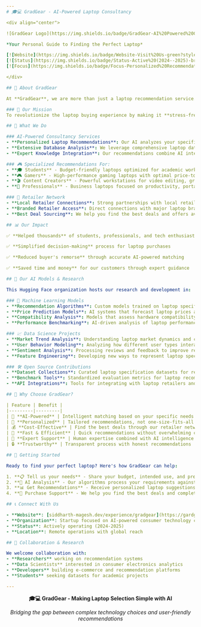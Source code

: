 ```yaml
---
# 🎓💻 GradGear - AI-Powered Laptop Consultancy

<div align="center">

![GradGear Logo](https://img.shields.io/badge/GradGear-AI%20Powered%20Consultancy-blue?style=for-the-badge&logo=laptop&logoColor=white)

*Your Personal Guide to Finding the Perfect Laptop*

[![Website](https://img.shields.io/badge/Website-Visit%20Us-green?style=flat-square)](https://gardgear.github.io/GradGear/)
[![Status](https://img.shields.io/badge/Status-Active%20(2024--2025)-brightgreen?style=flat-square)]()
[![Focus](https://img.shields.io/badge/Focus-Personalized%20Recommendations-orange?style=flat-square)]()

</div>

## 🚀 About GradGear

At **GradGear**, we are more than just a laptop recommendation service. We are your personal guide to finding the perfect laptop that fits your unique needs. Our mission is to simplify the process of buying a laptop by leveraging our extensive database, expert knowledge, and cutting-edge AI technology to provide customized recommendations that you can trust.

### 🎯 Our Mission
To revolutionize the laptop buying experience by making it **stress-free**, **smooth**, and **simple** through AI-powered personalized recommendations.

## 🤖 What We Do

### AI-Powered Consultancy Services
- **Personalized Laptop Recommendations**: Our AI analyzes your specific requirements, budget, and use cases to suggest the perfect laptop
- **Extensive Database Analysis**: We leverage comprehensive laptop databases to match you with the ideal device
- **Expert Knowledge Integration**: Our recommendations combine AI intelligence with human expertise

### 🎮 Specialized Recommendations For:
- **🎓 Students** - Budget-friendly laptops optimized for academic work and research
- **🎮 Gamers** - High-performance gaming laptops with optimal price-to-performance ratios
- **🎬 Content Creators** - Powerful workstations for video editing, graphic design, and multimedia production
- **💼 Professionals** - Business laptops focused on productivity, portability, and reliability

### 🤝 Retailer Network
- **Local Retailer Connections**: Strong partnerships with local retailers for competitive pricing
- **Branded Retailer Access**: Direct connections with major laptop brands and authorized dealers
- **Best Deal Sourcing**: We help you find the best deals and offers available in the market

## 📊 Our Impact

✅ **Helped thousands** of students, professionals, and tech enthusiasts find their perfect laptops

✅ **Simplified decision-making** process for laptop purchases

✅ **Reduced buyer's remorse** through accurate AI-powered matching

✅ **Saved time and money** for our customers through expert guidance

## 🔬 Our AI Models & Research

This Hugging Face organization hosts our research and development in:

### 🧠 Machine Learning Models
- **Recommendation Algorithms**: Custom models trained on laptop specifications, user preferences, and performance benchmarks
- **Price Prediction Models**: AI systems that forecast laptop prices and identify the best time to buy
- **Compatibility Analysis**: Models that assess hardware compatibility for specific use cases
- **Performance Benchmarking**: AI-driven analysis of laptop performance across different workloads

### 📈 Data Science Projects
- **Market Trend Analysis**: Understanding laptop market dynamics and consumer preferences
- **User Behavior Modeling**: Analyzing how different user types interact with laptop specifications
- **Sentiment Analysis**: Processing reviews and feedback to improve recommendation accuracy
- **Feature Engineering**: Developing new ways to represent laptop specifications for better matching

### 🛠️ Open Source Contributions
- **Dataset Collections**: Curated laptop specification datasets for research purposes
- **Benchmark Tools**: Standardized evaluation metrics for laptop recommendation systems
- **API Integrations**: Tools for integrating with laptop retailers and specification databases

## 🎯 Why Choose GradGear?

| Feature | Benefit |
|---------|---------|
| 🤖 **AI-Powered** | Intelligent matching based on your specific needs |
| 🎯 **Personalized** | Tailored recommendations, not one-size-fits-all |
| 💰 **Cost-Effective** | Find the best deals through our retailer network |
| 🚀 **Fast & Efficient** | Quick recommendations without overwhelming choices |
| 🤝 **Expert Support** | Human expertise combined with AI intelligence |
| 🔒 **Trustworthy** | Transparent process with honest recommendations |

## 🌟 Getting Started

Ready to find your perfect laptop? Here's how GradGear can help:

1. **📋 Tell us your needs** - Share your budget, intended use, and preferences
2. **🤖 AI Analysis** - Our algorithms process your requirements against our database
3. **📊 Get Recommendations** - Receive personalized laptop suggestions with detailed analysis
4. **🛒 Purchase Support** - We help you find the best deals and complete your purchase

## 📞 Connect With Us

- **Website**: [siddharth-magesh.dev/experience/gradgear](https://gardgear.github.io/GradGear/)
- **Organization**: Startup focused on AI-powered consumer technology consulting
- **Status**: Actively operating (2024-2025)
- **Location**: Remote operations with global reach

## 🤝 Collaboration & Research

We welcome collaboration with:
- **Researchers** working on recommendation systems
- **Data Scientists** interested in consumer electronics analytics
- **Developers** building e-commerce and recommendation platforms
- **Students** seeking datasets for academic projects

---
```


<div align="center">

**🎓💻 GradGear - Making Laptop Selection Simple with AI**

*Bridging the gap between complex technology choices and user-friendly recommendations*

</div>

